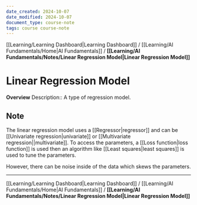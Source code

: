 ```yaml
---
date_created: 2024-10-07
date_modified: 2024-10-07
document_type: course-note
tags: course course-note
---
```

[[Learning/Learning Dashboard|Learning Dashboard]] / [[Learning/AI Fundamentals/Home|AI Fundamentals]] / **[[Learning/AI Fundamentals/Notes/Linear Regression Model|Linear Regression Model]]**
# Linear Regression Model
**Overview**
Description:: A type of regression model.

## Note

The linear regression model uses a [[Regressor|regressor]] and can be [[Univariate regression|univariate]] or [[Multivariate regression||multivariate]]. To access the parameters, a [[Loss function|loss function]] is used then an algorithm like [[Least squares|least squares]] is used to tune the parameters.

However, there can be noise inside of the data which skews the parameters.

---
[[Learning/Learning Dashboard|Learning Dashboard]] / [[Learning/AI Fundamentals/Home|AI Fundamentals]] / **[[Learning/AI Fundamentals/Notes/Linear Regression Model|Linear Regression Model]]**